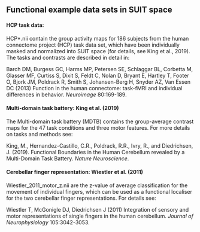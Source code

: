 ## Functional example data sets in SUIT space
#### HCP task data: 

HCP*.nii contain the group activity maps for 186 subjects from the human connectome project (HCP) task data set, which have been individually masked and normalized into SUIT space (for details, see King et al., 2019).
The tasks and contrasts are described in detail in: 

Barch DM, Burgess GC, Harms MP, Petersen SE, Schlaggar BL, Corbetta M, Glasser MF, Curtiss S, Dixit S, Feldt C, Nolan D, Bryant E, Hartley T, Footer O, Bjork JM, Poldrack R, Smith S, Johansen-Berg H, Snyder AZ, Van Essen DC (2013) Function in the human connectome: task-fMRI and individual differences in behavior. *Neuroimage* 80:169-189.


#### Multi-domain task battery: King et al. (2019)
The Multi-domain task battery (MDTB) contains the group-average contrast maps for the 47 task conditions and three motor features. For more details on tasks and methods see:

King, M., Hernandez-Castillo, C.R., Poldrack, R.R., Ivry, R., and Diedrichsen, J. (2019). Functional Boundaries in the Human Cerebellum revealed by a Multi-Domain Task Battery. *Nature Neuroscience*.

#### Cerebellar finger representation: Wiestler et al. (2011)
Wiestler_2011_motor_z.nii are the z-value of average classification for the movement of individual fingers, which can be used as a functional localiser for the two cerebellar finger representations. For details see:  

Wiestler T, McGonigle DJ, Diedrichsen J (2011) Integration of sensory and motor representations of single fingers in the human cerebellum. *Journal of Neurophysiology* 105:3042-3053.

